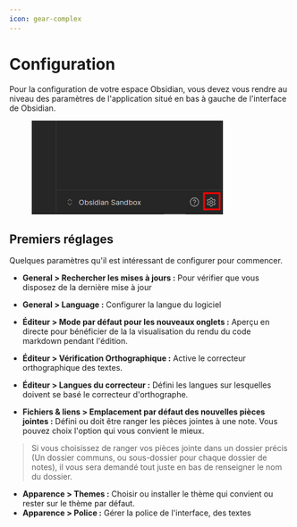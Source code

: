 ```yaml
---
icon: gear-complex
---
```


# Configuration

Pour la configuration de votre espace Obsidian, vous devez vous rendre au niveau des paramètres de l'application situé en bas à gauche de l'interface de Obsidian.

<figure><img src="../.gitbook/assets/image.png" alt=""><figcaption></figcaption></figure>

## Premiers réglages

Quelques paramètres qu'il est intéressant de configurer pour commencer.

* **General > Rechercher les mises à jours :** Pour vérifier que vous disposez de la dernière mise à jour
* **General > Language :** Configurer la langue du logiciel



* **Éditeur > Mode par défaut pour les nouveaux onglets :** Aperçu en directe pour bénéficier de la la visualisation du rendu du code markdown pendant l'édition.
* **Éditeur > Vérification Orthographique :**  Active le correcteur orthographique des textes.
* **Éditeur > Langues du correcteur :** Défini les langues sur lesquelles doivent se basé le correcteur d'orthographe.



* **Fichiers & liens > Emplacement par défaut des nouvelles pièces jointes :** Défini ou doit être ranger les pièces jointes à une note. Vous pouvez choix l'option qui vous convient le mieux.&#x20;

> Si vous choisissez de ranger vos pièces jointe dans un dossier précis (Un dossier communs, ou sous-dossier pour chaque dossier de notes), il vous sera demandé tout juste en bas de renseigner le nom du dossier.



* **Apparence > Themes :** Choisir ou installer le thème qui convient ou rester sur le thème par défaut.
* **Apparence > Police :** Gérer la police de l'interface, des textes



